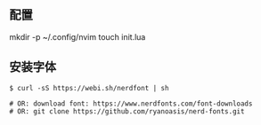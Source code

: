 ## 配置
 mkdir -p ~/.config/nvim
 touch init.lua


## 安装字体
```shell
$ curl -sS https://webi.sh/nerdfont | sh

# OR: download font: https://www.nerdfonts.com/font-downloads
# OR: git clone https://github.com/ryanoasis/nerd-fonts.git
```

